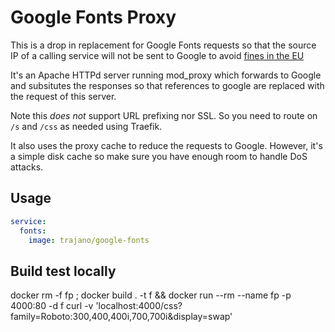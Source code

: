 # Google Fonts Proxy

This is a drop in replacement for Google Fonts requests so that the source IP of a calling service will not be sent to Google to avoid [fines in the EU](https://www.theregister.com/2022/01/31/website_fine_google_fonts_gdpr/)

It's an Apache HTTPd server running mod_proxy which forwards to Google and subsitutes the responses so that references to google are replaced with the request of this server.

Note this *does not* support URL prefixing nor SSL.  So you need to route on `/s` and `/css` as needed using Traefik.

It also uses the proxy cache to reduce the requests to Google.  However, it's a simple disk cache so make sure you have enough room to handle DoS attacks.

## Usage

```yaml
service:
  fonts:
    image: trajano/google-fonts
```

## Build test locally

docker rm -f fp ; docker build . -t f && docker run --rm --name fp -p 4000:80 -d f
curl -v 'localhost:4000/css?family=Roboto:300,400,400i,700,700i&display=swap'
